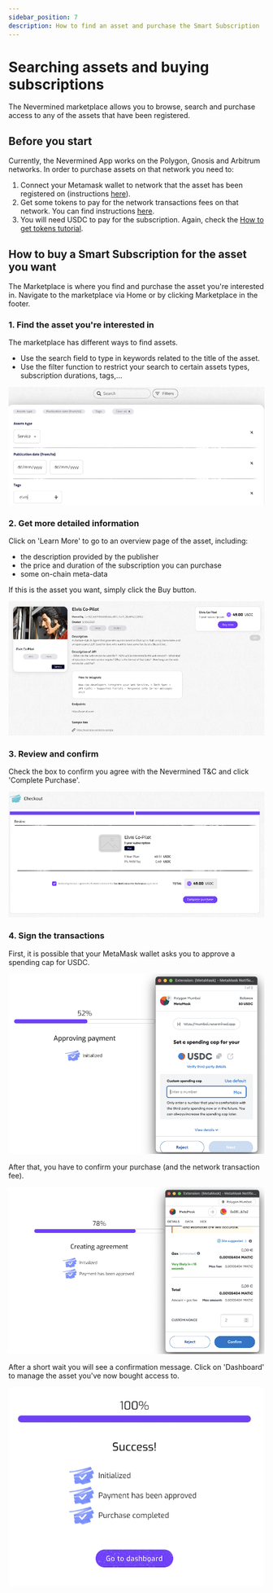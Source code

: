 ```yaml
---
sidebar_position: 7
description: How to find an asset and purchase the Smart Subscription
---
```


# Searching assets and buying subscriptions

The Nevermined marketplace allows you to browse, search and purchase access to any of the assets that have been registered. 

## Before you start
Currently, the Nevermined App works on the Polygon, Gnosis and Arbitrum networks. 
In order to purchase assets on that network you need to:

1. Connect your Metamask wallet to network that the asset has been registered on (instructions [here](02-metamask.md)).
2. Get some tokens to pay for the network transactions fees on that network. You can find instructions [here](02-metamask-tokens.md).
3. You will need USDC to pay for the subscription. Again, check the [How to get tokens tutorial](02-metamask-tokens.md). 

## How to buy a Smart Subscription for the asset you want

The Marketplace is where you find and purchase the asset you're interested in. 
Navigate to the marketplace via Home or by clicking Marketplace in the footer. 

### 1. Find the asset you're interested in

The marketplace has different ways to find assets.
* Use the search field to type in keywords related to the title of the asset.
* Use the filter function to restrict your search to certain assets types, subscription durations, tags,...

<p align="center"><img src="/images/tutorials/metamask/07-01-Buying-Filter.png" /></p>


### 2. Get more detailed information

Click on 'Learn More' to go to an overview page of the asset, including: 
* the description provided by the publisher
* the price and duration of the subscription you can purchase
* some on-chain meta-data

If this is the asset you want, simply click the Buy button. 

<p align="center"><img src="/images/tutorials/05-07-Webservice-AssetPage.png" /></p>


### 3. Review and confirm

Check the box to confirm you agree with the Nevermined T&C and click 'Complete Purchase'. 

<p align="center"><img src="/images/tutorials/metamask/07-02-Buying-Checkout.png" /></p>


### 4. Sign the transactions

First, it is possible that your MetaMask wallet asks you to approve a spending cap for USDC.  

<p align="center"><img src="/images/tutorials/metamask/07-03-Buying-Cap.png" /></p>

After that, you have to confirm your purchase (and the network transaction fee).  

<p align="center"><img src="/images/tutorials/metamask/07-04-Buying-Confirm.png" /></p>

After a short wait you will see a confirmation message. Click on 'Dashboard' to manage the asset you've now bought access to. 

<p align="center"><img src="/images/tutorials/metamask/07-05-Buying-Confirmation.png" /></p>




